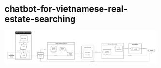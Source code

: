# chatbot-for-vietnamese-real-estate-searching

![Alt text](https://github.com/meiskiet/chatbot-for-vietnamese-real-estate-searching/blob/main/src/data/Picture1.png)
